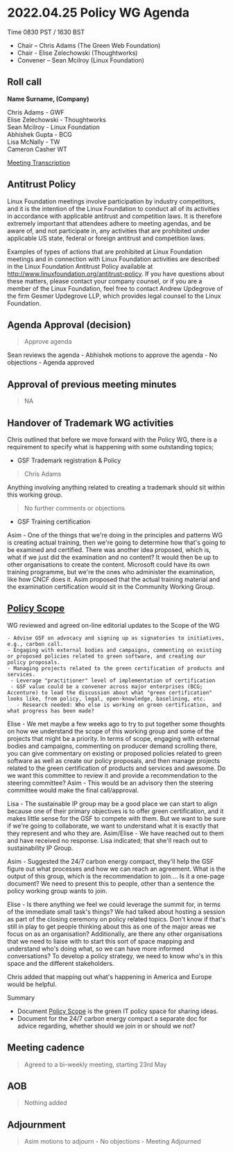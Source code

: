 # 2022.04.25 Policy WG Agenda

Time 0830 PST / 1630 BST

- Chair – Chris Adams (The Green Web Foundation)
- Chair - Elise Zelechowski (Thoughtworks)
- Convener –  Sean Mcilroy (Linux Foundation)
  
## Roll call

**Name Surname, (Company)**  

Chris Adams - GWF<br>
Elise Zelechowski - Thoughtworks<br>
Sean Mcilroy - Linux Foundation<br>
Abhishek Gupta - BCG<br>
Lisa McNally - TW <br>
Cameron Casher WT <br>

[Meeting Transcription](https://otter.ai/u/SANl2Cad9vFSp039jBW3cLeAoTE)

## Antitrust Policy
Linux Foundation meetings involve participation by industry competitors, and it is the intention of the Linux Foundation to conduct all of its activities in accordance with applicable antitrust and competition laws. It is therefore extremely important that attendees adhere to meeting agendas, and be aware of, and not participate in, any activities that are prohibited under applicable US state, federal or foreign antitrust and competition laws.

Examples of types of actions that are prohibited at Linux Foundation meetings and in connection with Linux Foundation activities are described in the Linux Foundation Antitrust Policy available at http://www.linuxfoundation.org/antitrust-policy. If you have questions about these matters, please contact your company counsel, or if you are a member of the Linux Foundation, feel free to contact Andrew Updegrove of the firm Gesmer Updegrove LLP, which provides legal counsel to the Linux Foundation.
  
## Agenda Approval (decision) 

> Approve agenda

Sean reviews the agenda - Abhishek motions to approve the agenda - No objections - Agenda approved
  
## Approval of previous meeting minutes

> NA

## Handover of Trademark WG activities

Chris outlined that before we move forward with the Policy WG, there is a requirement to specify what is happening with some outstanding topics;

- GSF Trademark registration & Policy
> Chris Adams 

Anything involving anything related to creating a trademark should sit within this working group.

> No further comments or objections

- GSF Training certification 

Asim - One of the things that we're doing in the principles and patterns WG is creating actual training, then we're going to determine how that's going to be examined and certified. There was another idea proposed, which is, what if we just did the examination and no content? It would then be up to other organisations to create the content. Microsoft could have its own training programme, but we're the ones who administer the examination, like how CNCF does it. Asim proposed that the actual training material and the examination certification would sit in the Community Working Group.

## [Policy Scope](https://docs.google.com/document/d/1dE-cz7vlZwrOG9Fnw5-43VSLhoHu7qZaoHtsurabSkI/edit)
  
  WG reviewed and agreed on-line editorial updates to the Scope of the WG
  
 ``` 
- Advise GSF on advocacy and signing up as signatories to initiatives, e.g., carbon call.
- Engaging with external bodies and campaigns, commenting on existing or proposed policies related to green software, and creating our policy proposals.
- Managing projects related to the green certification of products and services.
  - Leverage "practitioner" level of implementation of certification
  - GSF value could be a convener across major enterprises (BCG; Accenture) to lead the discussion about what "green certification" looks like, from policy, legal, open-knowledge, baselining, etc.
    - Research needed: Who else is working on green certification, and what progress has been made?
```

Elise - We met maybe a few weeks ago to try to put together some thoughts on how we understand the scope of this working group and some of the projects that might be a priority.
In terms of scope, engaging with external bodies and campaigns, commenting on producer demand scrolling there, you can give commentary on existing or proposed policies related to green software as well as create our policy proposals, and then manage projects related to the green certification of products and services and awesome. Do we want this committee to review it and provide a recommendation to the steering committee? Asim - This would be an advisory then the steering committee would make the final call/approval.
  
Lisa - The sustainable IP group may be a good place we can start to align because one of their primary objectives is to offer green certification, and it makes little sense for the GSF to compete with them. But we want to be sure if we're going to collaborate, we want to understand what it is exactly that they represent and who they are. Asim/Elise - We have reached out to them and have received no response. Lisa indicated; that she'll reach out to sustainability IP Group.
  
Asim - Suggested the 24/7 carbon energy compact, they'll help the GSF figure out what processes and how we can reach an agreement. What is the output of this group, which is the recommendation to join.... Is it a one-page document? We need to present this to people, other than a sentence the policy working group wants to join. 

Elise - Is there anything we feel we could leverage the summit for, in terms of the immediate small task's things? We had talked about hosting a session as part of the closing ceremony on policy related topics. Don't know if that's still in play to get people thinking about this as one of the major areas we focus on as an organisation? Additionally, are there any other organisations that we need to liaise with to start this sort of space mapping and understand who's doing what, so we can have more informed conversations? To develop a policy strategy, we need to know who's in this space and the different stakeholders.

Chris added that mapping out what's happening in America and Europe would be helpful.
  
Summary 
- Document [Policy Scope](https://docs.google.com/document/d/1dE-cz7vlZwrOG9Fnw5-43VSLhoHu7qZaoHtsurabSkI/edit) is the green IT policy space for sharing ideas.
- Document for the 24/7 carbon energy compact a separate doc for advice regarding, whether should we join in or should we not?
   
## Meeting cadence

> Agreed to a bi-weekly meeting, starting 23rd May

## AOB
  
> Nothing added

## Adjournment
  
> Asim motions to adjourn - No objections - Meeting Adjourned
